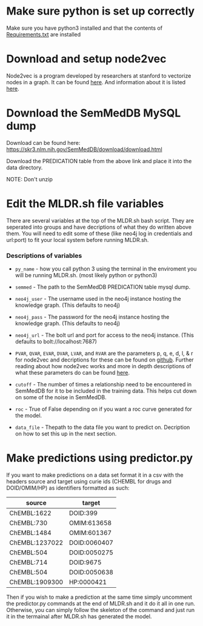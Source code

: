 # Make sure python is set up correctly

Make sure you have python3 installed and that the contents of [Requirements.txt](https://github.com/RTXteam/RTX/blob/master/requirements.txt) are installed

# Download and setup node2vec

Node2vec is a program developed by researchers at stanford to vectorize nodes in a graph. It can be found [here](https://github.com/snap-stanford/snap/tree/master/examples/node2vec). And information about it is listed [here](https://snap.stanford.edu/node2vec/).

# Download the SemMedDB MySQL dump

Download can be found here: https://skr3.nlm.nih.gov/SemMedDB/download/download.html

Download the PREDICATION table from the above link and place it into the data directory.

NOTE: Don't unzip

# Edit the MLDR.sh file variables

There are several variables at the top of the MLDR.sh bash script. They are seperated into groups and have decriptions of what they do written above them. You will need to edit some of these (like neo4j log in credentials and url:port) to fit your local system before running MLDR.sh.

### Descriptions of variables

* `py_name` - how you call python 3 using the terminal in the enviroment you will be running MLDR.sh. (most likely python or python3)

* `semmed` - The path to the SemMedDB PREDICATION table mysql dump.

* `neo4j_user` - The username used in the neo4j instance hosting the knowledge graph. (This defaults to neo4j)

* `neo4j_pass` - The password for the neo4j instance hosting the knowledge graph. (This defaults to neo4j)

* `neo4j_url` - The bolt url and port for access to the neo4j instance. (This defaults to bolt://localhost:7687)

* `PVAR`, `QVAR`, `EVAR`, `DVAR`, `LVAR`, and `RVAR` are the parameters p, q, e, d, l, & r for node2vec and decriptions for these can be found on [github](https://github.com/snap-stanford/snap/tree/master/examples/node2vec). Further reading about how node2vec works and more in depth descriptions of what these parameters do can be found [here](https://arxiv.org/abs/1607.00653).

* `cutoff` - The number of times a relationship need to be encountered in SemMedDB for it to be included in the training data. This helps cut down on some of the noise in SemMedDB.

* `roc` - True of False depending on if you want a roc curve generated for the model.

* `data_file` - Thepath to the data file you want to predict on. Decription on how to set this up in the next section.

# Make predictions using predictor.py

If you want to make predictions on a data set format it in a csv with the headers source and target using curie ids (CHEMBL for drugs and DOID/OMIM/HP) as identifiers formatted as such:

source |	target
----- | ----
ChEMBL:1622 |	DOID:399
ChEMBL:730 |	OMIM:613658
ChEMBL:1484 |	OMIM:601367
ChEMBL:1237022 |	DOID:0060407
ChEMBL:504 |	DOID:0050275
ChEMBL:714 |	DOID:9675
ChEMBL:504 |	DOID:0050638
ChEMBL:1909300 | HP:0000421

Then if you wish to make a prediction at the same time simply uncomment the predictor.py commands at the end of MLDR.sh and it do it all in one run. Otherwise, you can simply follow the skeleton of the command and just run it in the termainal after MLDR.sh has generated the model. 

